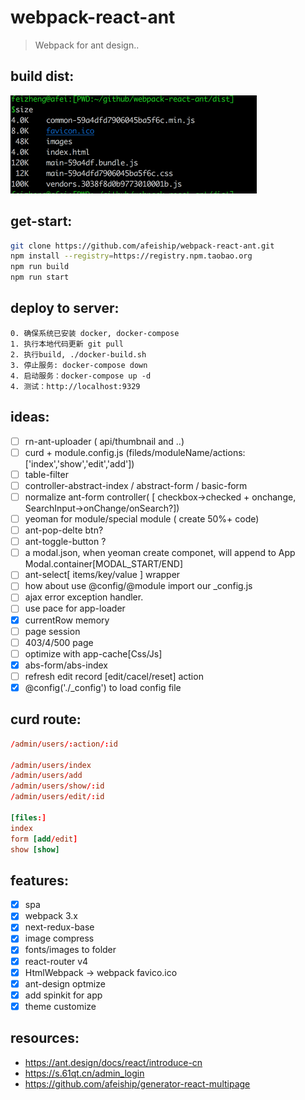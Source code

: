 # webpack-react-ant
> Webpack for ant design..

## build dist:
<img src='./docs/optimize_build.png' width="394" />

## get-start:
```bash
git clone https://github.com/afeiship/webpack-react-ant.git
npm install --registry=https://registry.npm.taobao.org
npm run build
npm run start
```

## deploy to server:
```apacheconfig
0. 确保系统已安装 docker, docker-compose
1. 执行本地代码更新 git pull
2. 执行build, ./docker-build.sh
3. 停止服务: docker-compose down
4. 启动服务：docker-compose up -d 
4. 测试：http://localhost:9329
```

## ideas:
+ [ ] rn-ant-uploader ( api/thumbnail and ..)
+ [ ] curd + module.config.js (fileds/moduleName/actions:['index','show','edit','add'])
+ [ ] table-filter
+ [ ] controller-abstract-index / abstract-form / basic-form
+ [ ] normalize ant-form controller( [ checkbox->checked + onchange,  SearchInput->onChange/onSearch?])
+ [ ] yeoman for module/special module ( create 50%+ code)
+ [ ] ant-pop-delte btn?
+ [ ] ant-toggle-button ?
+ [ ] a modal.json, when yeoman create componet, will append to App Modal.container[MODAL_START/END]
+ [ ] ant-select[ items/key/value ] wrapper
+ [ ] how about use @config/@module import our _config.js
+ [ ] ajax error exception handler.
+ [ ] use pace for app-loader
+ [x] currentRow memory
+ [ ] page session
+ [ ] 403/4/500 page
+ [ ] optimize with app-cache[Css/Js]
+ [x] abs-form/abs-index 
+ [ ] refresh edit record [edit/cacel/reset] action
+ [x] @config('./_config') to load config file

## curd route:
```conf
/admin/users/:action/:id

/admin/users/index
/admin/users/add
/admin/users/show/:id
/admin/users/edit/:id

[files:]
index
form [add/edit]
show [show]
```

## features:
+ [x] spa 
+ [x] webpack 3.x
+ [x] next-redux-base
+ [x] image compress
+ [x] fonts/images to folder
+ [x] react-router v4
+ [x] HtmlWebpack -> webpack favico.ico
+ [x] ant-design optmize
+ [x] add spinkit for app
+ [x] theme customize

## resources:
+ https://ant.design/docs/react/introduce-cn
+ https://s.61qt.cn/admin_login
+ https://github.com/afeiship/generator-react-multipage
